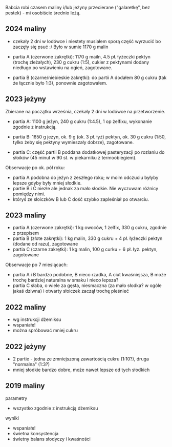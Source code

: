 Babcia robi czasem maliny i/lub jeżyny przecierane ("galaretkę", bez pestek) -
mi osobiście średnio leżą.

2024 maliny
-----------

- czekały 2 dni w lodówce i niestety musiałem sporą część wyrzucić bo zaczęły
  się psuć :/ Było w sumie 1170 g malin

- partia A (czerwone zakrętki): 1170 g mailn, 4.5 pł. łyżeczki pektyn (trochę
  zleżałych), 230 g cukru (1:5), cukier z pektynami dodany niedługo po
  wstawieniu na ogień, zagotowane.

- partia B (czarne/niebieskie zakrętki): do partii A dodałem 80 g cukru (tak że
  łącznie było 1:3), ponownie zagotowałem.

2023 jeżyny
-----------

Zbierane na początku września, czekały 2 dni w lodówce na przetworzenie.

- partia A: 1100 g jeżyn, 240 g cukru (1:4.5), 1 op żelfixu, wykonanie zgodnie z
  instrukcją.

- partia B: 1650 g jeżyn, ok. 9 g (ok. 3 pł. łyż) pektyn, ok. 30 g cukru
  (1:50, tylko żeby się pektyny wymieszały dobrze), zagotowane.

- partia C: część partii B poddana dodatkowej pasteryzacji po rozlaniu do
  słoików (45 minut w 90 st. w piekarniku z termoobiegiem).


Obserwacje po ok. pół roku:
- partia A podobna do jeżyn z zeszłego roku; w moim odczuciu byłyby lepsze
  gdyby były mniej słodkie.
- partie B i C niezłe ale jednak za mało słodkie. Nie wyczuwam różnicy pomiędzy
  nimi.
- któryś ze słoiczków B lub C dość szybko zapleśniał po otwarciu.


2023 maliny
-----------

- partia A (czerwone zakrętki): 1 kg owoców, 1 żelfix, 330 g cukru, zgodnie z
  przepisem
- partia B (złote zakrętki): 1 kg malin, 330 g cukru + 4 pł. łyżeczki pektyn
  (dodane od razu), zagotowane
- partia C (czarne zakrętki): 1 kg malin, 100 g curku + 6 pł. łyż. pektyn,
  zagotowane

Obserwacje po 7 miesiącach:
- partia A i B bardzo podobne, B nieco rzadka, A ciut kwaśniejsza, B może
  trochę bardziej naturalna w smaku i nieco lepsza?
- partia C słaba, o wiele za gęsta, niesmaczna (za mało słodka? w ogóle jakaś
  dziwna) i otwarty słoiczek zaczął trochę pleśnieć

2022 maliny
-----------

- wg instrukcji dżemiksu
- wspaniałe!
- można spróbować mniej cukru

2022 jeżyny
-----------

- 2 partie - jedna ze zmniejszoną zawartością cukru (1:10?), druga "normalna" (1:3?)
- mniej słodkie bardzo dobre, może nawet lepsze od tych słodkich

2019 maliny
-----------

parametry

- wszystko zgodnie z instrukcją dżemiksu

wyniki

- wspaniałe!
- świetna konsystencja
- świetny balans słodyczy i kwaśności
